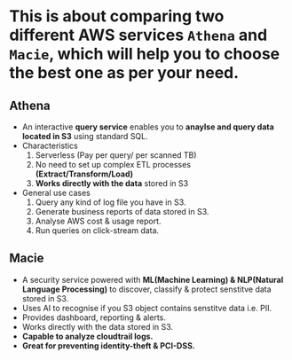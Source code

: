 # This is about comparing two different AWS services `Athena` and `Macie`, which will help you to choose the best one as per your need.
## Athena
  * An interactive **query service** enables you to **anaylse and query data located in S3** using standard SQL.
  * Characteristics
    1.  Serverless (Pay per query/ per scanned TB)
    2.  No need to set up complex ETL processes **(Extract/Transform/Load)**
    3.  **Works directly with the data** stored in S3
  * General use cases
    1.  Query any kind of log file you have in S3.
    2.  Generate business reports of data stored in S3.
    3.  Analyse AWS cost & usage report.
    4.  Run queries on click-stream data.
  
  ## Macie
  * A security service powered with **ML(Machine Learning) & NLP(Natural Language Processing)** to discover, classify & protect senstitve data stored in S3.
  * Uses AI to recognise if you S3 object contains senstitve data i.e. PII.
  * Provides dashboard, reporting & alerts.
  * Works directly with the data stored in S3.
  * **Capable to analyze cloudtrail logs.**
  * **Great for preventing identity-theft & PCI-DSS.**
